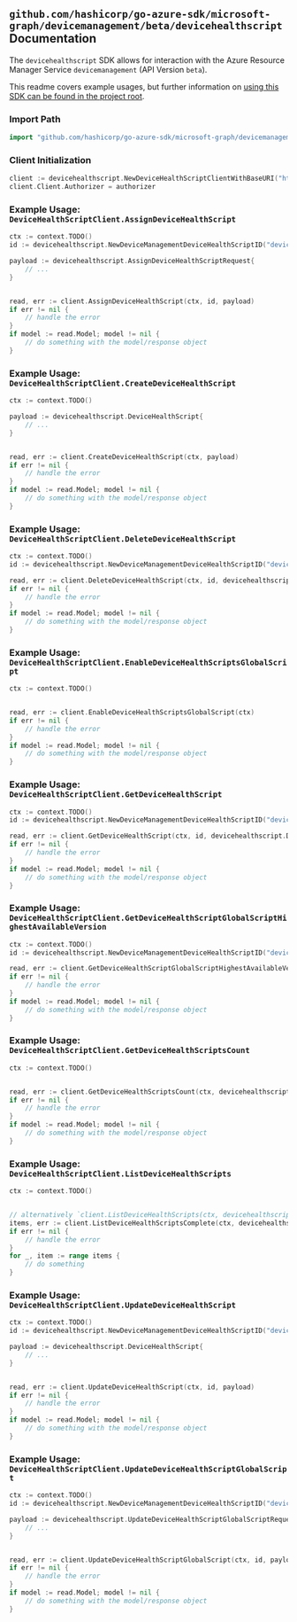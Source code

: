 
## `github.com/hashicorp/go-azure-sdk/microsoft-graph/devicemanagement/beta/devicehealthscript` Documentation

The `devicehealthscript` SDK allows for interaction with the Azure Resource Manager Service `devicemanagement` (API Version `beta`).

This readme covers example usages, but further information on [using this SDK can be found in the project root](https://github.com/hashicorp/go-azure-sdk/tree/main/docs).

### Import Path

```go
import "github.com/hashicorp/go-azure-sdk/microsoft-graph/devicemanagement/beta/devicehealthscript"
```


### Client Initialization

```go
client := devicehealthscript.NewDeviceHealthScriptClientWithBaseURI("https://management.azure.com")
client.Client.Authorizer = authorizer
```


### Example Usage: `DeviceHealthScriptClient.AssignDeviceHealthScript`

```go
ctx := context.TODO()
id := devicehealthscript.NewDeviceManagementDeviceHealthScriptID("deviceHealthScriptIdValue")

payload := devicehealthscript.AssignDeviceHealthScriptRequest{
	// ...
}


read, err := client.AssignDeviceHealthScript(ctx, id, payload)
if err != nil {
	// handle the error
}
if model := read.Model; model != nil {
	// do something with the model/response object
}
```


### Example Usage: `DeviceHealthScriptClient.CreateDeviceHealthScript`

```go
ctx := context.TODO()

payload := devicehealthscript.DeviceHealthScript{
	// ...
}


read, err := client.CreateDeviceHealthScript(ctx, payload)
if err != nil {
	// handle the error
}
if model := read.Model; model != nil {
	// do something with the model/response object
}
```


### Example Usage: `DeviceHealthScriptClient.DeleteDeviceHealthScript`

```go
ctx := context.TODO()
id := devicehealthscript.NewDeviceManagementDeviceHealthScriptID("deviceHealthScriptIdValue")

read, err := client.DeleteDeviceHealthScript(ctx, id, devicehealthscript.DefaultDeleteDeviceHealthScriptOperationOptions())
if err != nil {
	// handle the error
}
if model := read.Model; model != nil {
	// do something with the model/response object
}
```


### Example Usage: `DeviceHealthScriptClient.EnableDeviceHealthScriptsGlobalScript`

```go
ctx := context.TODO()


read, err := client.EnableDeviceHealthScriptsGlobalScript(ctx)
if err != nil {
	// handle the error
}
if model := read.Model; model != nil {
	// do something with the model/response object
}
```


### Example Usage: `DeviceHealthScriptClient.GetDeviceHealthScript`

```go
ctx := context.TODO()
id := devicehealthscript.NewDeviceManagementDeviceHealthScriptID("deviceHealthScriptIdValue")

read, err := client.GetDeviceHealthScript(ctx, id, devicehealthscript.DefaultGetDeviceHealthScriptOperationOptions())
if err != nil {
	// handle the error
}
if model := read.Model; model != nil {
	// do something with the model/response object
}
```


### Example Usage: `DeviceHealthScriptClient.GetDeviceHealthScriptGlobalScriptHighestAvailableVersion`

```go
ctx := context.TODO()
id := devicehealthscript.NewDeviceManagementDeviceHealthScriptID("deviceHealthScriptIdValue")

read, err := client.GetDeviceHealthScriptGlobalScriptHighestAvailableVersion(ctx, id)
if err != nil {
	// handle the error
}
if model := read.Model; model != nil {
	// do something with the model/response object
}
```


### Example Usage: `DeviceHealthScriptClient.GetDeviceHealthScriptsCount`

```go
ctx := context.TODO()


read, err := client.GetDeviceHealthScriptsCount(ctx, devicehealthscript.DefaultGetDeviceHealthScriptsCountOperationOptions())
if err != nil {
	// handle the error
}
if model := read.Model; model != nil {
	// do something with the model/response object
}
```


### Example Usage: `DeviceHealthScriptClient.ListDeviceHealthScripts`

```go
ctx := context.TODO()


// alternatively `client.ListDeviceHealthScripts(ctx, devicehealthscript.DefaultListDeviceHealthScriptsOperationOptions())` can be used to do batched pagination
items, err := client.ListDeviceHealthScriptsComplete(ctx, devicehealthscript.DefaultListDeviceHealthScriptsOperationOptions())
if err != nil {
	// handle the error
}
for _, item := range items {
	// do something
}
```


### Example Usage: `DeviceHealthScriptClient.UpdateDeviceHealthScript`

```go
ctx := context.TODO()
id := devicehealthscript.NewDeviceManagementDeviceHealthScriptID("deviceHealthScriptIdValue")

payload := devicehealthscript.DeviceHealthScript{
	// ...
}


read, err := client.UpdateDeviceHealthScript(ctx, id, payload)
if err != nil {
	// handle the error
}
if model := read.Model; model != nil {
	// do something with the model/response object
}
```


### Example Usage: `DeviceHealthScriptClient.UpdateDeviceHealthScriptGlobalScript`

```go
ctx := context.TODO()
id := devicehealthscript.NewDeviceManagementDeviceHealthScriptID("deviceHealthScriptIdValue")

payload := devicehealthscript.UpdateDeviceHealthScriptGlobalScriptRequest{
	// ...
}


read, err := client.UpdateDeviceHealthScriptGlobalScript(ctx, id, payload)
if err != nil {
	// handle the error
}
if model := read.Model; model != nil {
	// do something with the model/response object
}
```
